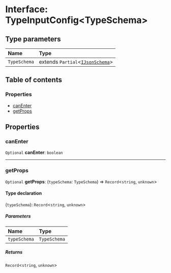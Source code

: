 # Interface: TypeInputConfig\<TypeSchema>

## Type parameters

| Name | Type |
| :------ | :------ |
| `TypeSchema` | extends `Partial`<[`IJsonSchema`](/auto-docs/type-editor/interfaces/IJsonSchema.md)> |

## Table of contents

### Properties

* [canEnter](/auto-docs/type-editor/interfaces/TypeInputConfig.md#canenter)
* [getProps](/auto-docs/type-editor/interfaces/TypeInputConfig.md#getprops)

## Properties

### canEnter

`Optional` **canEnter**: `boolean`

***

### getProps

`Optional` **getProps**: (`typeSchema`: `TypeSchema`) => `Record`<`string`, `unknown`>

#### Type declaration

(`typeSchema`): `Record`<`string`, `unknown`>

##### Parameters

| Name | Type |
| :------ | :------ |
| `typeSchema` | `TypeSchema` |

##### Returns

`Record`<`string`, `unknown`>

